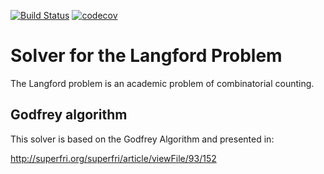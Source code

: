 [![Build Status](https://travis-ci.org/JulienLoiseau/langford.svg?branch=master)](https://travis-ci.org/JulienLoiseau/langford)
[![codecov](https://codecov.io/gh/JulienLoiseau/langford/branch/master/graph/badge.svg)](https://codecov.io/gh/JulienLoiseau/langford)

# Solver for the Langford Problem

The Langford problem is an academic problem of combinatorial counting. 

## Godfrey algorithm
This solver is based on the Godfrey Algorithm and presented in: 

http://superfri.org/superfri/article/viewFile/93/152

